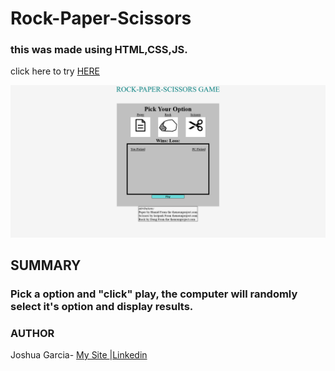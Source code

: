 # Rock-Paper-Scissors

<h3>this was made using HTML,CSS,JS. </h3>
  
click here to try <a href="https://rivveneyes.github.io/Rock-Paper-Scissors/">HERE</a><br>

<img  src="Rock-Paper-Scissors.png" alt="photo of Rock-Paper-Scissors game" >
<br>
<h2>SUMMARY</h2>
<h3>Pick a option and "click" play, the computer will randomly select it's option and display results.
  <h3>AUTHOR</h3>
Joshua Garcia- <a href="https://joshua-personal-website.herokuapp.com/">My Site
  </a>|<a href="https://www.linkedin.com/in/joshua-garica-04351520b/">Linkedin
  </a>
